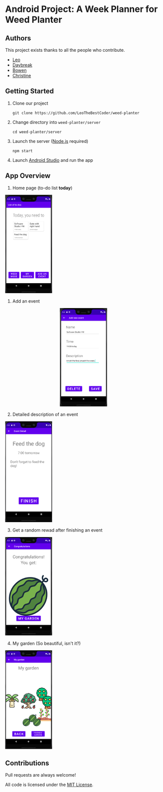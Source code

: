 # Android Project: A Week Planner for Weed Planter

## Authors
This project exists thanks to all the people who contribute. 
* [Leo](https://leothebestcoder.github.io/)
* [Daybreak](https://github.com/everace2021)
* [Bowen](https://github.com/bowen1248)
* [Christine](https://github.com/christinewct)


## Getting Started
1. Clone our project
    ```
    git clone https://github.com/LeoTheBestCoder/weed-planter
    ```
1. Change directory into `weed-planter/server`
    ```
    cd weed-planter/server
    ```
1. Launch the server ([Node.js](https://nodejs.org/en/) required)
    ```
    npm start
    ```
1. Launch [Android Studio](https://developer.android.com/studio) and run the app

## App Overview

1. Home page (to-do list **today**)

<img src="img/today.png" width=30%>


1. Add an event

<center>
<img src="img/add.png" width=30%>
</center>

2. Detailed description of an event

<img src="img/dog.png" width=30%>


3. Get a random rewad after finishing an event

<img src="img/watermelon.png" width=30%>


4. My garden (So beautiful, isn't it?)

<img src="img/garden.png" width=30%>

## Contributions
Pull requests are always welcome!

All code is licensed under the [MIT License](https://github.com/LeoTheBestCoder/weed-planter/blob/main/LICENSE).